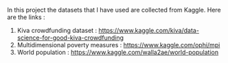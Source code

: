 In this project the datasets that I have used are collected from Kaggle. Here are the links :
1. Kiva crowdfunding dataset : https://www.kaggle.com/kiva/data-science-for-good-kiva-crowdfunding
2. Multidimensional poverty measures : https://www.kaggle.com/ophi/mpi
3. World population : https://www.kaggle.com/walla2ae/world-population
